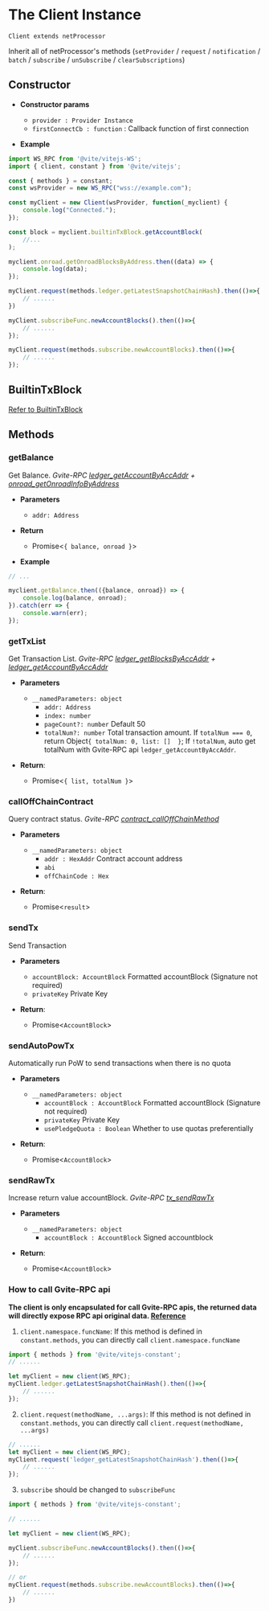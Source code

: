 # The Client Instance
`Client extends netProcessor`

Inherit all of netProcessor's methods (`setProvider` / `request` / `notification` / `batch` / `subscribe` / `unSubscribe` / `clearSubscriptions`)

## Constructor 

- **Constructor params**
    * `provider : Provider Instance`
    * `firstConnectCb : function` : Callback function of first connection

- **Example**
```javascript
import WS_RPC from '@vite/vitejs-WS';
import { client, constant } from '@vite/vitejs';

const { methods } = constant;
const wsProvider = new WS_RPC("wss://example.com");

const myClient = new Client(wsProvider, function(_myclient) {
    console.log("Connected.");
});

const block = myclient.builtinTxBlock.getAccountBlock(
    //...
);

myclient.onroad.getOnroadBlocksByAddress.then((data) => {
    console.log(data);
});

myClient.request(methods.ledger.getLatestSnapshotChainHash).then(()=>{
    // ......
})

myClient.subscribeFunc.newAccountBlocks().then(()=>{
    // ......
});

myClient.request(methods.subscribe.newAccountBlocks).then(()=>{
    // ......
});
```

## BuiltinTxBlock
[Refer to BuiltinTxBlock](./builtinTxBlock.md)

## Methods

### getBalance
Get Balance. *Gvite-RPC [ledger_getAccountByAccAddr](../../rpc/ledger.md) + [onroad_getOnroadInfoByAddress](../../rpc/ledger.md)*

- **Parameters** 
    * `addr: Address`

- **Return**
    * Promise<`{ balance, onroad }`>

- **Example**
```javascript
// ...

myclient.getBalance.then(({balance, onroad}) => {
    console.log(balance, onroad);
}).catch(err => {
    console.warn(err);
});
```

### getTxList
Get Transaction List. *Gvite-RPC [ledger_getBlocksByAccAddr](../../rpc/ledger.md) + [ledger_getAccountByAccAddr](../../rpc/ledger.md)*

- **Parameters** 
    * `__namedParameters: object`
        - `addr: Address`
        - `index: number` 
        - `pageCount?: number` Default 50
        - `totalNum?: number` Total transaction amount. If `totalNum === 0`, return Object`{ totalNum: 0, list: []  }`; If `!totalNum`, auto get totalNum with Gvite-RPC api `ledger_getAccountByAccAddr`.

- **Return**:
    * Promise<`{ list, totalNum }`>

### callOffChainContract
Query contract status. *Gvite-RPC [contract_callOffChainMethod](../../rpc/contract.md)*

- **Parameters** 
    * `__namedParameters: object`
        - `addr : HexAddr` Contract account address
        - `abi`
        - `offChainCode : Hex`

- **Return**:
    * Promise<`result`>

### sendTx
Send Transaction

- **Parameters** 
    * `accountBlock: AccountBlock` Formatted accountBlock (Signature not required)
    * `privateKey` Private Key

- **Return**:
    * Promise<`AccountBlock`>

### sendAutoPowTx
Automatically run PoW to send transactions when there is no quota

- **Parameters** 
    * `__namedParameters: object`
        - `accountBlock : AccountBlock` Formatted accountBlock (Signature not required)
        - `privateKey` Private Key
        - `usePledgeQuota : Boolean` Whether to use quotas preferentially

- **Return**:
    * Promise<`AccountBlock`>

### sendRawTx
Increase return value accountBlock. *Gvite-RPC [tx_sendRawTx](../../rpc/tx.md)*

- **Parameters** 
    * `__namedParameters: object`
        - `accountBlock : AccountBlock` Signed accountblock

- **Return**:
    * Promise<`AccountBlock`>

### How to call Gvite-RPC api

**The client is only encapsulated for call Gvite-RPC apis, the returned data will directly expose RPC api original data. [Reference](/api/rpc/)**

1. `client.namespace.funcName`: If this method is defined in `constant.methods`, you can directly call `client.namespace.funcName`

```javascript
import { methods } from '@vite/vitejs-constant';
// ......

let myClient = new client(WS_RPC);
myClient.ledger.getLatestSnapshotChainHash().then(()=>{
    // ......
});
```

2. `client.request(methodName, ...args)`: If this method is not defined in `constant.methods`, you can directly call `client.request(methodName, ...args)`

```javascript
// ......
let myClient = new client(WS_RPC);
myClient.request('ledger_getLatestSnapshotChainHash').then(()=>{
    // ......
});
```

3. `subscribe` should be changed to `subscribeFunc`

```javascript
import { methods } from '@vite/vitejs-constant';

// ......

let myClient = new client(WS_RPC);

myClient.subscribeFunc.newAccountBlocks().then(()=>{
    // ......
});

// or
myClient.request(methods.subscribe.newAccountBlocks).then(()=>{
    // ......
})
```
